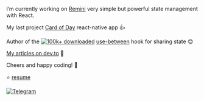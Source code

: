 I’m currently working on [Remini](https://github.com/betula/remini) very simple but powerful state management with React.

My last project [Card of Day](http://card-of-day.com/get-app) react-native app :+1:

Author of the [![100k+ downloaded](https://img.shields.io/npm/dt/use-between?style=flat-square)](https://github.com/betula/use-between) [use-between](https://github.com/betula/use-between) hook for sharing state :blush:

[My articles on dev.to](https://dev.to/betula) :book:

Cheers and happy coding! 👋

:star: [resume](https://github.com/betula/resume/blob/master/README.md#readme)

<p align="left">
    <a href="https://t.me/betula17"><img alt="Telegram"
                src="https://img.shields.io/badge/telegram-%232CA5E0.svg?&style=flat-square&logo=telegram&logoColor=white"></a>
<!-- </p>
<p align="left"> -->
<!-- <a href="https://www.paypal.me/betula17/3"><img src="https://img.shields.io/badge/support-PayPal-blue?logo=PayPal&style=flat-square&label=Sponsor" alt="To sponsor Slava Birch's research in the Open Source area"/></a> -->
</p>
<!--
**betula/betula** is a ✨ _special_ ✨ repository because its `README.md` (this file) appears on your GitHub profile.

Here are some ideas to get you started:

- 🔭 I’m currently working on ...
- 🌱 I’m currently learning ...
- 👯 I’m looking to collaborate on ...
- 🤔 I’m looking for help with ...
- 💬 Ask me about ...
- 📫 How to reach me: ...
- 😄 Pronouns: ...
- ⚡ Fun fact: ...
-->
